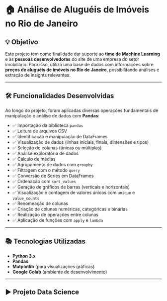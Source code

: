 # 🏠 Análise de Aluguéis de Imóveis no Rio de Janeiro

## 💡 Objetivo

Este projeto tem como finalidade dar suporte ao **time de Machine Learning** e às **pessoas desenvolvedoras** do site de uma empresa do setor imobiliário. Para isso, utiliza uma base de dados com informações sobre **preços de aluguéis de imóveis no Rio de Janeiro**, possibilitando análises e extração de insights relevantes.

---

## 🛠️ Funcionalidades Desenvolvidas

Ao longo do projeto, foram aplicadas diversas operações fundamentais de manipulação e análise de dados com **Pandas**:

- ✅ Importação da biblioteca `pandas`
- ✅ Leitura de arquivos CSV
- ✅ Identificação e manipulação de DataFrames
- ✅ Visualização de dados (linhas iniciais, finais, dimensões e tipos)
- ✅ Seleção de colunas (únicas ou múltiplas)
- ✅ Análise exploratória de dados
- ✅ Cálculo de médias
- ✅ Agrupamento de dados com `groupby`
- ✅ Filtragem com o método `query`
- ✅ Conversão de Series em DataFrames
- ✅ Ordenação com `sort_values`
- ✅ Geração de gráficos de barras (verticais e horizontais)
- ✅ Visualização e contagem de valores únicos com `unique` e `value_counts`
- ✅ Renomeação de colunas
- ✅ Criação de colunas numéricas, categóricas e binárias
- ✅ Realização de operações entre colunas
- ✅ Aplicação de funções com `apply` e `lambda`

---

## 📚 Tecnologias Utilizadas

- **Python 3.x**
- **Pandas**
- **Matplotlib** (para visualizações gráficas)
- **Google Colab** (ambiente de desenvolvimento)

---

## ▶️ Projeto Data Science 


